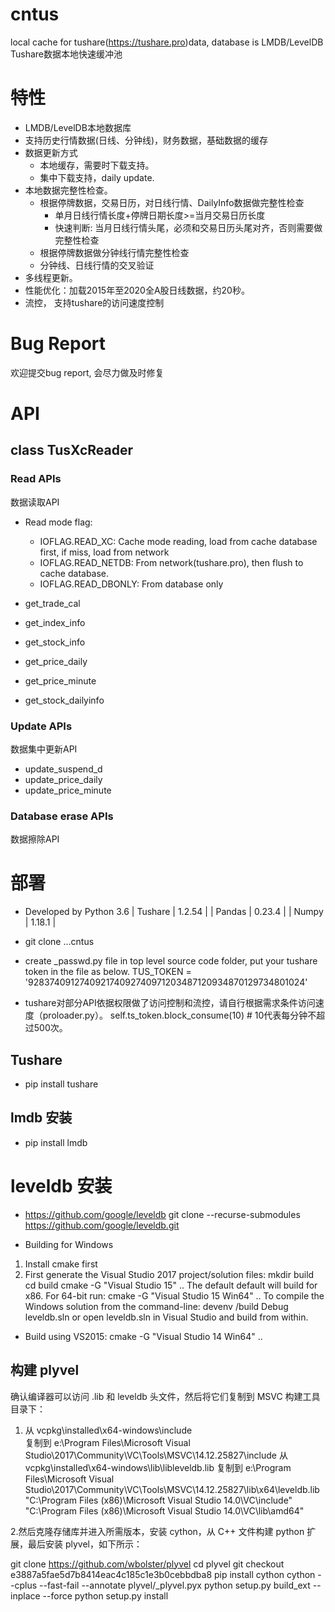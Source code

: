 # cntus 
local cache for tushare(https://tushare.pro)data, database is LMDB/LevelDB
Tushare数据本地快速缓冲池

# 特性
- LMDB/LevelDB本地数据库
- 支持历史行情数据(日线、分钟线)，财务数据，基础数据的缓存
- 数据更新方式
    - 本地缓存，需要时下载支持。
    - 集中下载支持，daily update.
- 本地数据完整性检查。
    + 根据停牌数据，交易日历，对日线行情、DailyInfo数据做完整性检查
        - 单月日线行情长度+停牌日期长度>=当月交易日历长度
        - 快速判断: 当月日线行情头尾，必须和交易日历头尾对齐，否则需要做完整性检查
    + 根据停牌数据做分钟线行情完整性检查
    + 分钟线、日线行情的交叉验证
- 多线程更新。
- 性能优化：加载2015年至2020全A股日线数据，约20秒。
- 流控， 支持tushare的访问速度控制

# Bug Report
欢迎提交bug report, 会尽力做及时修复

# API
## class TusXcReader
### Read APIs
数据读取API
- Read mode flag: 
    + IOFLAG.READ_XC: Cache mode reading, load from cache database first, if miss, load from network
    + IOFLAG.READ_NETDB: From network(tushare.pro), then flush to cache database.
    + IOFLAG.READ_DBONLY: From database only

- get_trade_cal
- get_index_info
- get_stock_info
- get_price_daily
- get_price_minute
- get_stock_dailyinfo

### Update APIs
数据集中更新API
- update_suspend_d
- update_price_daily
- update_price_minute

### Database erase APIs
数据擦除API


# 部署
- Developed by Python 3.6
| Tushare | 1.2.54 |
| Pandas  | 0.23.4 |
| Numpy  | 1.18.1 |

- git clone ...cntus
- create _passwd.py file in top level source code folder, put your tushare token in the file as below.
    TUS_TOKEN = '928374091274092174092740971203487120934870129734801024'
- tushare对部分API依据权限做了访问控制和流控，请自行根据需求条件访问速度（proloader.py）。
    self.ts_token.block_consume(10) # 10代表每分钟不超过500次。

## Tushare
- pip install tushare

## lmdb 安装
- pip install lmdb

# leveldb 安装
- https://github.com/google/leveldb
git clone --recurse-submodules https://github.com/google/leveldb.git

- Building for Windows
1. Install cmake first
2. First generate the Visual Studio 2017 project/solution files:
    mkdir build
    cd build
    cmake -G "Visual Studio 15" ..
The default default will build for x86. For 64-bit run:
    cmake -G "Visual Studio 15 Win64" ..
To compile the Windows solution from the command-line:
    devenv /build Debug leveldb.sln
or open leveldb.sln in Visual Studio and build from within.

- Build using VS2015:
  cmake -G "Visual Studio 14 Win64" ..

## 构建 plyvel
确认编译器可以访问 .lib 和 leveldb 头文件，然后将它们复制到 MSVC 构建工具目录下：
1. 从 vcpkg\installed\x64-windows\include\
复制到 e:\Program Files\Microsoft Visual Studio\2017\Community\VC\Tools\MSVC\14.12.25827\include
从 vcpkg\installed\x64-windows\lib\libleveldb.lib 
复制到 e:\Program Files\Microsoft Visual Studio\2017\Community\VC\Tools\MSVC\14.12.25827\lib\x64\leveldb.lib
"C:\Program Files (x86)\Microsoft Visual Studio 14.0\VC\include"
"C:\Program Files (x86)\Microsoft Visual Studio 14.0\VC\lib\amd64"

2.然后克隆存储库并进入所需版本，安装 cython，从 C++ 文件构建 python 扩展，最后安装 plyvel，如下所示：

git clone https://github.com/wbolster/plyvel
cd plyvel
git checkout e3887a5fae5d7b8414eac4c185c1e3b0cebbdba8
pip install cython
cython --cplus --fast-fail --annotate plyvel/_plyvel.pyx
python setup.py build_ext --inplace --force
python setup.py install

